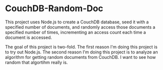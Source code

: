 CouchDB-Random-Doc
==================

This project uses Node.js to create a CouchDB database, seed it with a specified number of documents, and randomly access those documents a specified number of times, incrementing an access count each time a document is accessed.

The goal of this project is two-fold.  The first reason I'm doing this project is to try out Node.js.  The second reason I'm doing this project is to analyze an algorithm for getting random documents from CouchDB.  I want to see how random that algortihm really is.
